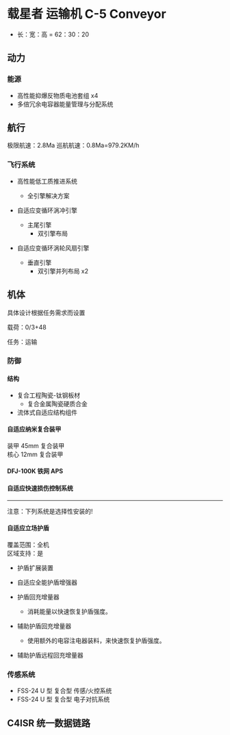 # 载星者 运输机 C-5 Conveyor

- 长：宽：高 = 62：30：20

## 动力

### 能源

- 高性能抑爆反物质电池套组 x4
- 多倍冗余电容器能量管理与分配系统

## 航行

极限航速：2.8Ma
巡航航速：0.8Ma=979.2KM/h

### 飞行系统

- 高性能低工质推进系统
  - 全引擎解决方案

- 自适应变循环涡冲引擎
  - 主尾引擎
    - 双引擎布局

- 自适应变循环涡轮风扇引擎
  - 垂直引擎
    - 双引擎并列布局 x2

## 机体

具体设计根据任务需求而设置

载荷：0/3+48

任务：运输

### 防御

#### 结构

- 复合工程陶瓷-钛钢板材
  - 复合金属陶瓷硬质合金
- 流体式自适应结构组件

#### 自适应纳米复合装甲

装甲 45mm 复合装甲  
核心 12mm 复合装甲

#### DFJ-100K 铁网 APS

#### 自适应快速损伤控制系统

---

注意：下列系统是选择性安装的!

#### 自适应立场护盾

覆盖范围：全机  
区域支持：是

- 护盾扩展装置

- 自适应全能护盾增强器

- 护盾回充增量器
  - 消耗能量以快速恢复护盾强度。

- 辅助护盾回充增量器
  - 使用额外的电容注电器装料，来快速恢复护盾强度。

- 辅助护盾远程回充增量器

### 传感系统

- FSS-24 U 型 复合型 传感/火控系统
- FSS-24 U 型 复合型 电子对抗系统

## C4ISR 统一数据链路
